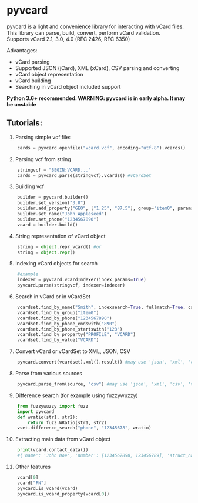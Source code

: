 # pyvcard
pyvcard is a light and convenience library for interacting with vCard files. This library can parse, build, convert, perform vCard validation.  
Supports vCard 2.1, 3.0, 4.0 (RFC 2426, RFC 6350)


Advantages:

* vCard parsing
* Supported JSON (jCard), XML (xCard), CSV parsing and converting
* vCard object representation
* vCard building
* Searching in vCard object included support

__Python 3.6+ recommended. WARNING: pyvcard is in early alpha. It may be unstable__

## Tutorials:

1. Parsing simple vcf file:

```python
    cards = pyvcard.openfile("vcard.vcf", encoding="utf-8").vcards()
```

2. Parsing vcf from string

```python
    stringvcf = "BEGIN:VCARD..."
    cards = pyvcard.parse(stringvcf).vcards() #vCardSet
```

3. Building vcf

```python
    builder = pyvcard.builder()
    builder.set_version("3.0")
    builder.add_property("GEO", ["1.25", "87.5"], group="item0", params={})
    builder.set_name("John Appleseed")
    builder.set_phone("1234567890")
    vcard = builder.build()
```

4. String representation of vCard object

```python
    string = object.repr_vcard() #or 
    string = object.repr()
```

5. Indexing vCard objects for search

```python
    #example
    indexer = pyvcard.vCardIndexer(index_params=True)
    pyvcard.parse(stringvcf, indexer=indexer)
```

6. Search in vCard or in vCardSet

```python
    vcardset.find_by_name("Smith", indexsearch=True, fullmatch=True, case=True)
    vcardset.find_by_group("item0")
    vcardset.find_by_phone("1234567890")
    vcardset.find_by_phone_endswith("890")
    vcardset.find_by_phone_startswith("123")
    vcardset.find_by_property("PROFILE", "VCARD")
    vcardset.find_by_value("VCARD")
```

7. Convert vCard or vCardSet to XML, JSON, CSV

```python
    pyvcard.convert(vcardset).xml().result() #may use 'json', 'xml', 'csv', 'html'
```

8. Parse from various sources

```python
    pyvcard.parse_from(source, "csv") #may use 'json', 'xml', 'csv', 'vcf', 'html'
```

9. Difference search (for example using fuzzywuzzy)

```python
    from fuzzywuzzy import fuzz
    import pyvcard
    def wratio(str1, str2):
        return fuzz.WRatio(str1, str2)
    vset.difference_search("phone", "12345678", wratio)
```

10. Extracting main data from vCard object

```python
    print(vcard.contact_data())
    #{'name': 'John Doe', 'number': [1234567890, 123456789], 'struct_name': {'surname': 'Doe', 'given_name': 'John', 'additional_name': 'Quentin', 'prefix': 'Mr,Dr', 'suffix': 'Esq.'}}
```

11. Other features

```python
    vcard[0]
    vcard["FN"]
    pyvcard.is_vcard(vcard)
    pyvcard.is_vcard_property(vcard[0])
```
